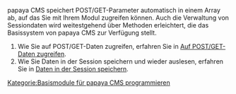 
papaya CMS speichert POST/GET-Parameter automatisch in einem Array ab, auf das Sie mit Ihrem Modul zugreifen können. Auch die Verwaltung von Sessiondaten wird weitestgehend über Methoden erleichtert, die das Basissystem von papaya CMS zur Verfügung stellt.

1.  Wie Sie auf POST/GET-Daten zugreifen, erfahren Sie in [Auf POST/GET-Daten zugreifen](Auf_POST/GET-Daten_zugreifen "wikilink").
2.  Wie Sie Daten in der Session speichern und wieder auslesen, erfahren Sie in [Daten in der Session speichern](Daten_in_der_Session_speichern "wikilink").

[Kategorie:Basismodule für papaya CMS programmieren](../export_de/Kategorie:Basismodule_fuer_papaya_CMS_programmieren)
